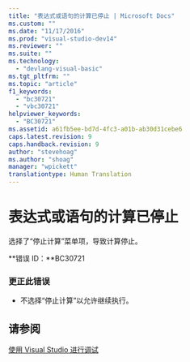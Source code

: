```yaml
---
title: "表达式或语句的计算已停止 | Microsoft Docs"
ms.custom: ""
ms.date: "11/17/2016"
ms.prod: "visual-studio-dev14"
ms.reviewer: ""
ms.suite: ""
ms.technology: 
  - "devlang-visual-basic"
ms.tgt_pltfrm: ""
ms.topic: "article"
f1_keywords: 
  - "bc30721"
  - "vbc30721"
helpviewer_keywords: 
  - "BC30721"
ms.assetid: a61fb5ee-bd7d-4fc3-a01b-ab30d31cebe6
caps.latest.revision: 9
caps.handback.revision: 9
author: "stevehoag"
ms.author: "shoag"
manager: "wpickett"
translationtype: Human Translation
---
```

# 表达式或语句的计算已停止
选择了“停止计算”菜单项，导致计算停止。  
  
 **错误 ID：**BC30721  
  
### 更正此错误  
  
-   不选择“停止计算”以允许继续执行。  
  
## 请参阅  
 [使用 Visual Studio 进行调试](/visual-studio/debugger/debugging-in-visual-studio)